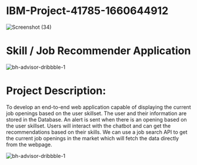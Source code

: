 # IBM-Project-41785-1660644912


![Screenshot (34)](https://user-images.githubusercontent.com/112375327/202412487-3663da11-bd56-413c-8858-457185a7a626.png)

# Skill / Job Recommender Application
![bh-advisor-dribbble-1](https://user-images.githubusercontent.com/112375327/202513354-5a0b69c0-c5de-4f36-92b3-4911f0110c90.gif)



# Project Description:
To develop an end-to-end web application capable of displaying the current job openings based on the user skillset.  The user and their information are stored in the Database.  An alert is sent when there is an opening based on the user skillset. Users will interact with the chatbot and can get the recommendations based on their skills. We can use a job search API to get the current job openings in the market which will fetch the data directly from the webpage.





![bh-advisor-dribbble-1](https://user-images.githubusercontent.com/112375327/202513354-5a0b69c0-c5de-4f36-92b3-4911f0110c90.gif)




